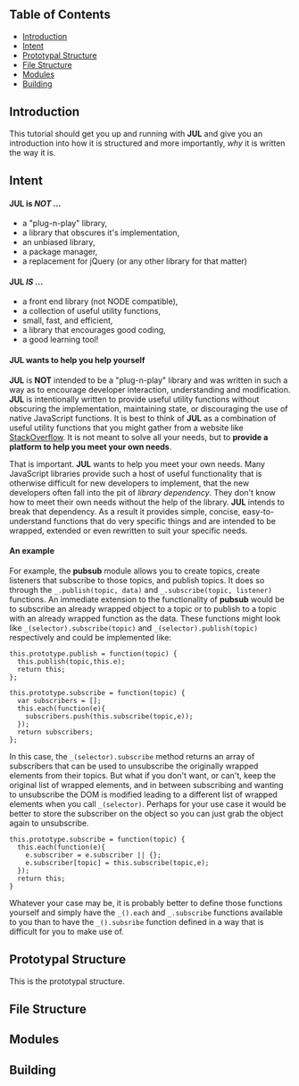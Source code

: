 ## Table of Contents
- [Introduction](#introduction)
- [Intent](#intent)
- [Prototypal Structure](#prototypal-structure)
- [File Structure](#file-structure)
- [Modules](#modules)
- [Building](#building)

## Introduction
This tutorial should get you up and running with **JUL** and give you an introduction into how it is structured and more importantly, _why_ it is written the way it is.

## Intent
#### **JUL** is _NOT_ ...
 * a "plug-n-play" library,
 * a library that obscures it's implementation,
 * an unbiased library,
 * a package manager,
 * a replacement for jQuery (or any other library for that matter)

#### **JUL** _IS_ ...
 * a front end library (not NODE compatible),
 * a collection of useful utility functions,
 * small, fast, and efficient,
 * a library that encourages good coding,
 * a good learning tool!

#### **JUL** wants to help you help yourself
**JUL** is **NOT** intended to be a "plug-n-play" library and was written in such a way as to encourage developer interaction, understanding and modification. **JUL** is intentionally written to provide useful utility functions without obscuring the implementation, maintaining state, or discouraging the use of native JavaScript functions. It is best to think of **JUL** as a combination of useful utility functions that you might gather from a website like [StackOverflow](https://stackoverflow.com). It is not meant to solve all your needs, but to **provide a platform to help you meet your own needs**.

That is important. **JUL** wants to help you meet your own needs. Many JavaScript libraries provide such a host of useful functionality that is otherwise difficult for new developers to implement, that the new developers often fall into the pit of _library dependency_. They don't know how to meet their own needs without the help of the library. **JUL** intends to break that dependency. As a result it provides simple, concise, easy-to-understand functions that do very specific things and are intended to be wrapped, extended or even rewritten to suit your specific needs.

#### An example
For example, the **pubsub** module allows you to create topics, create listeners that subscribe to those topics, and publish topics. It does so through the `_.publish(topic, data)` and `_.subscribe(topic, listener)` functions. An immediate extension to the functionality of **pubsub** would be to subscribe an already wrapped object to a topic or to publish to a topic with an already wrapped function as the data. These functions might look like `_(selector).subscribe(topic)` and `_(selector).publish(topic)` respectively and could be implemented like:
```
this.prototype.publish = function(topic) {
  this.publish(topic,this.e);
  return this;
};

this.prototype.subscribe = function(topic) {
  var subscribers = [];
  this.each(function(e){
    subscribers.push(this.subscribe(topic,e));
  });
  return subscribers;
};
```
In this case, the `_(selector).subscribe` method returns an array of subscribers that can be used to unsubscribe the originally wrapped elements from their topics. But what if you don't want, or can't, keep the original list of wrapped elements, and in between subscribing and wanting to unsubscribe the DOM is modified leading to a different list of wrapped elements when you call `_(selector)`. Perhaps for your use case it would be better to store the subscriber on the object so you can just grab the object again to unsubscribe.
```
this.prototype.subscribe = function(topic) {
  this.each(function(e){
    e.subscriber = e.subscriber || {};
    e.subscriber[topic] = this.subscribe(topic,e);
  });
  return this;
}
```
Whatever your case may be, it is probably better to define those functions yourself and simply have the `_().each` and `_.subscribe` functions available to you than to have the `_().subsribe` function defined in a way that is difficult for you to make use of.

## Prototypal Structure
This is the prototypal structure.

## File Structure

## Modules

## Building